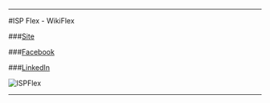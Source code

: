 ***

#ISP Flex - WikiFlex

###[Site](http://ispflex.com)

###[Facebook](https://www.facebook.com/ispflex)

###[LinkedIn](https://www.linkedin.com/company/isp-flex)

![ISPFlex](https://pbs.twimg.com/profile_images/647043081477427200/fuqngADE.png)

***
